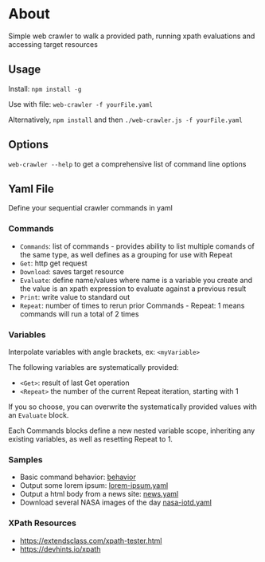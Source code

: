 # About
Simple web crawler to walk a provided path, running xpath evaluations and accessing target resources

## Usage
Install: `npm install -g`

Use with file: `web-crawler -f yourFile.yaml`

Alternatively, `npm install` and then `./web-crawler.js -f yourFile.yaml`

## Options
`web-crawler --help` to get a comprehensive list of command line options

## Yaml File
Define your sequential crawler commands in yaml

### Commands
- `Commands`: list of commands - provides ability to list multiple comands of the same type, as well defines as a grouping for use with Repeat
- `Get`: http get request
- `Download`: saves target resource
- `Evaluate`: define name/values where name is a variable you create and the value is an xpath expression to evaluate against a previous result
- `Print`: write value to standard out
- `Repeat`: number of times to rerun prior Commands - Repeat: 1 means commands will run a total of 2 times

### Variables
Interpolate variables with angle brackets, ex: `<myVariable>`

The following variables are systematically provided:
- `<Get>`: result of last Get operation
- `<Repeat>` the number of the current Repeat iteration, starting with 1

If you so choose, you can overwrite the systematically provided values with an `Evaluate` block.

Each Commands blocks define a new nested variable scope, inheriting any existing variables, as well as resetting Repeat to 1.

### Samples
- Basic command behavior: [behavior](samples/behavior/)
- Output some lorem ipsum: [lorem-ipsum.yaml](samples/lorem-ipsum.yaml)
- Output a html body from a news site: [news.yaml](samples/news.yaml)
- Download several NASA images of the day [nasa-iotd.yaml](samples/nasa-iotd.yaml)

### XPath Resources
- https://extendsclass.com/xpath-tester.html
- https://devhints.io/xpath
